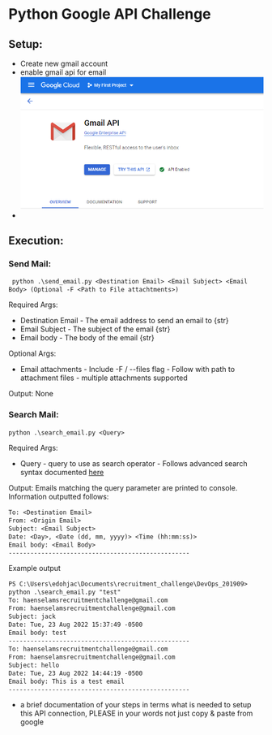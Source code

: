# Python Google API Challenge

## Setup:

- Create new gmail account
- enable gmail api for email
  ![enter image description here](https://github.com/j-dorty/recruitment_challenge/blob/master/DevOps_201909/assets/enable-gmail-api.png)
-

## Execution:

### Send Mail:

     python .\send_email.py <Destination Email> <Email Subject> <Email Body> (Optional -F <Path to File attachtments>)

Required Args:

- Destination Email - The email address to send an email to {str}
- Email Subject - The subject of the email {str}
- Email body - The body of the email {str}

Optional Args:

- Email attachments - Include -F / --files flag - Follow with path to attachment files - multiple attachments supported

Output:
None

### Search Mail:

    python .\search_email.py <Query>

Required Args:

- Query - query to use as search operator - Follows advanced search syntax documented [here](https://support.google.com/mail/answer/7190)

Output:
Emails matching the query parameter are printed to console.
Information outputted follows:

    To: <Destination Email>
    From: <Origin Email>
    Subject: <Email Subject>
    Date: <Day>, <Date (dd, mm, yyyy)> <Time (hh:mm:ss)>
    Email body: <Email Body>
    --------------------------------------------------

Example output

    PS C:\Users\edohjac\Documents\recruitment_challenge\DevOps_201909> python .\search_email.py "test"
    To: haenselamsrecruitmentchallenge@gmail.com
    From: haenselamsrecruitmentchallenge@gmail.com
    Subject: jack
    Date: Tue, 23 Aug 2022 15:37:49 -0500
    Email body: test
    --------------------------------------------------
    To: haenselamsrecruitmentchallenge@gmail.com
    From: haenselamsrecruitmentchallenge@gmail.com
    Subject: hello
    Date: Tue, 23 Aug 2022 14:44:19 -0500
    Email body: This is a test email
    --------------------------------------------------

- a brief documentation of your steps in terms what is needed to setup this API connection, PLEASE in your words not just copy & paste from google
